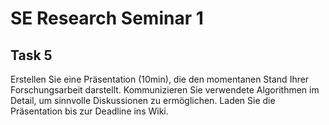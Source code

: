 # SE Research Seminar 1
## Task 5
Erstellen Sie eine Präsentation (10min), die den momentanen Stand Ihrer Forschungsarbeit darstellt. Kommunizieren Sie verwendete Algorithmen im Detail, um sinnvolle Diskussionen zu ermöglichen. Laden Sie die Präsentation bis zur Deadline ins Wiki.